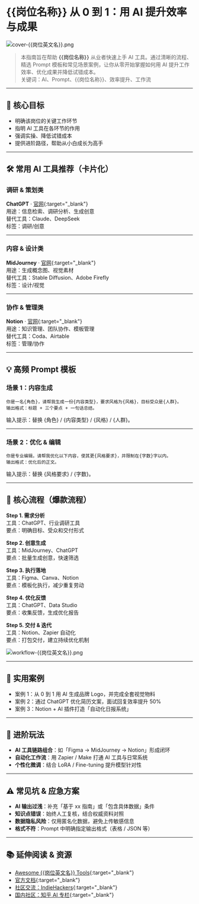 # {{岗位名称}} 从 0 到 1：用 AI 提升效率与成果

![cover-{{岗位英文名}}.png](../assets/cover-{{岗位英文名}}.png)
> 本指南旨在帮助 **{{岗位名称}}** 从业者快速上手 AI 工具。通过清晰的流程、精选 Prompt 模板和常见场景案例，让你从零开始掌握如何用 AI 提升工作效率、优化成果并降低试错成本。  
> 关键词：AI、Prompt、{{岗位名称}}、效率提升、工作流  

---

## 🎯 核心目标
- 明确该岗位的关键工作环节  
- 指明 AI 工具在各环节的作用  
- 强调实操、降低试错成本  
- 提供进阶路径，帮助从小白成长为高手  

---

## 🛠️ 常用 AI 工具推荐（卡片化）

### 调研 & 策划类  
**ChatGPT** · [官网](https://chat.openai.com){:target="_blank"}  
用途：信息检索、调研分析、生成创意  
替代工具：Claude、DeepSeek  
标签：调研/创意  

---

### 内容 & 设计类  
**MidJourney** · [官网](https://www.midjourney.com){:target="_blank"}  
用途：生成概念图、视觉素材  
替代工具：Stable Diffusion、Adobe Firefly  
标签：设计/视觉  

---

### 协作 & 管理类  
**Notion** · [官网](https://www.notion.so){:target="_blank"}  
用途：知识管理、团队协作、模板管理  
替代工具：Coda、Airtable  
标签：管理/协作  

---

## 💡 高频 Prompt 模板

### 场景 1：内容生成
```text
你是一名{角色}，请帮我生成一份{内容类型}，要求风格为{风格}，目标受众是{人群}。  
输出格式：标题 + 三个要点 + 一句话总结。
```
输入提示：替换 {角色} / {内容类型} / {风格} / {人群}。

---

### 场景 2：优化 & 编辑
```text
你是专业编辑，请帮我优化以下内容，使其更{风格要求}，并限制在{字数}字以内。  
输出格式：优化后的正文。
```
输入提示：替换 {风格要求} / {字数}。

---

## 🧩 核心流程（爆款流程）

**Step 1. 需求分析**  
工具：ChatGPT、行业调研工具  
要点：明确目标、受众和交付形式  

**Step 2. 创意生成**  
工具：MidJourney、ChatGPT  
要点：批量生成创意，快速筛选  

**Step 3. 执行落地**  
工具：Figma、Canva、Notion  
要点：模板化执行，减少重复劳动  

**Step 4. 优化反馈**  
工具：ChatGPT、Data Studio  
要点：收集反馈，生成优化报告  

**Step 5. 交付 & 迭代**  
工具：Notion、Zapier 自动化  
要点：打包交付，建立持续优化机制  

![workflow-{{岗位英文名}}.png](../assets/workflow-{{岗位英文名}}.png)

---

## 📌 实用案例

- 案例 1：从 0 到 1 用 AI 生成品牌 Logo，并完成全套视觉物料  
- 案例 2：通过 ChatGPT 优化简历文案，面试回复效率提升 50%  
- 案例 3：Notion + AI 插件打造「自动化日报系统」  

---

## 🚀 进阶玩法

- **AI 工具链路组合**：如「Figma → MidJourney → Notion」形成闭环  
- **自动化工作流**：用 Zapier / Make 打通 AI 工具与日常系统  
- **个性化微调**：结合 LoRA / Fine-tuning 提升模型针对性  

---

## ⚠️ 常见坑 & 应急方案

- **AI 输出过浅**：补充「基于 xx 指南」或「包含具体数据」条件  
- **知识点错误**：始终人工复核，结合权威资料对照  
- **数据隐私风险**：仅用匿名化数据，避免上传敏感信息  
- **格式不符**：Prompt 中明确指定输出格式（表格 / JSON 等）  

---

## 📚 延伸阅读 & 资源

- [Awesome {{岗位英文名}} Tools](#){:target="_blank"}  
- [官方文档](#){:target="_blank"}  
- [社区交流：IndieHackers](https://www.indiehackers.com/){:target="_blank"}  
- [国内社区：知乎 AI 专栏](https://www.zhihu.com/topic/25590686){:target="_blank"}  
